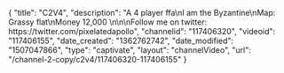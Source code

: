 {
    "title": "C2V4",
    "description": "A 4 player ffa\nI am the Byzantine\nMap: Grassy flat\nMoney 12,000 \n\n\nFollow me on twitter: https:\/\/twitter.com\/pixelatedapollo",
    "channelid": "117406320",
    "videoid": "117406155",
    "date_created": "1362762742",
    "date_modified": "1507047866",
    "type": "captivate",
    "layout": "channelVideo",
    "url": "\/channel-2-copy\/c2v4\/117406320-117406155"
}